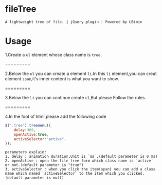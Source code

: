 # fileTree
	A lightweight tree of file. | jQuery plugin | Powered by LBinin
# Usage
1.Create a `ul` element whose class name is `tree`.

=========

2.Below the `ul` you can create a element `li`.In this `li` element,you can creat element `span`,it's inner content is what you want to show.

=========

3.Below the `li` you can continue create `ul`,But please Follow the rules.

=========

4.In the foot of html,please add the following code
```javascript
$(".tree").treemenu({
	delay:300,
	openActive:true,
	activeSelector:"active",
});
```
	parameters explain:
	1. delay : animation duration.Unit is `ms`.(default parameter is 0 ms)
	2. openActive : open the file tree form which class name is `active` or not.(default parameter is "true")
	3. activeSelector : when you click the item(span) you can add a class name which named `activeSelector` to the item which you clicked.(default parameter is null)
